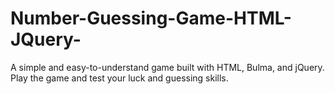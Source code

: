 # Number-Guessing-Game-HTML-JQuery-
A simple and easy-to-understand game built with HTML, Bulma, and jQuery. Play the game and test your luck and guessing skills.
